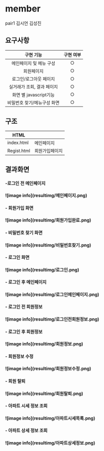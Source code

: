 # member

pair1
김시언 김성진

## 요구사항
<table class="table table-bordered">
    <thead>
      <tr>
        <th>구현 기능</th>
        <th>구현 여부</th>
      </tr>
    </thead>
           <tr>
        <td align="center">메인페이지 및 메뉴 구성</td>
        <td align="center">○</td>
      </tr>
            <tr>
        <td align="center">회원페이지</td>
        <td align="center">○</td>
      </tr>
            <tr>
        <td align="center">로그인/로그아웃 페이지</td>
        <td align="center">○</td>
      </tr>
            <tr>
        <td align="center">실거래가 조회, 결과 페이지</td>
        <td align="center">○</td>
      </tr>
            <tr>
        <td align="center">화면 별 javascript기능</td>
        <td align="center">○</td>
      </tr>
            <tr>
        <td align="center">비밀번호 찾기/메뉴구성 화면</td>
        <td align="center">○</td>
      </tr>
      
  </table>


## 구조
| HTML |  |
| ------ | ------ |
| index.html | 메인페이지 |
| Regist.html | 회원가입페이지 |


## 결과화면
<h4>-로그인 전 메인페이지<br/><h4/>
![image info](resultimg/메인페이지.png)
<h4>- 회원가입 화면<br/><h4/>
![image info](resultimg/회원가입완료.png)
<h4>- 비밀번호 찾기 화면<br/><h4/>
![image info](resultimg/비밀번호찾기.png)
<h4>- 로그인 화면<br/><h4/>
![image info](resultimg/로그인.png)
<h4>- 로그인 후 메인페이지<br/><h4/>
![image info](resultimg/로그인메인페이지.png)
<h4>- 로그인 전 회원정보<br/><h4/>
![image info](resultimg/로그인전회원정보.png)
<h4>- 로그인 후 회원정보<br/><h4/>
![image info](resultimg/회원정보.png)
<h4>- 회원정보 수정<br/><h4/>
![image info](resultimg/회원정보수정.png)
<h4>- 회원 탈퇴<br/><h4/>
![image info](resultimg/회원탈퇴.png)
<h4>- 아파트 시세 정보 조회<br/><h4/>
![image info](resultimg/아파트시세목록.png)
<h4>- 아파트 상세 정보 조회<br/><h4/>
![image info](resultimg/아파트상세정보.png)
